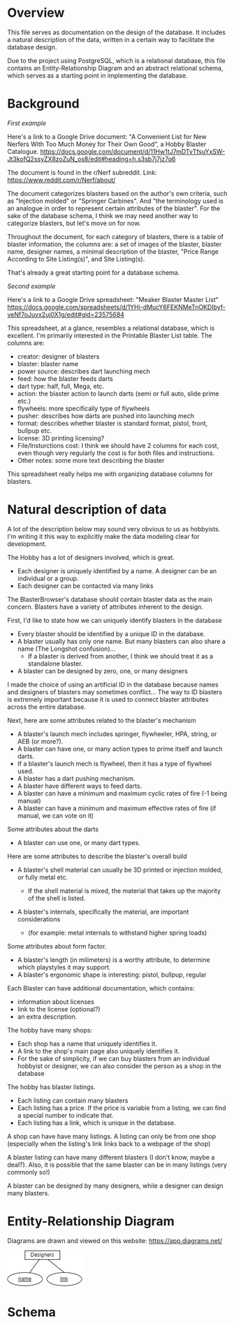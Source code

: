 # Overview

This file serves as documentation on the design of the database. It includes a natural description of the data, written in a certain way to facilitate the database design.

Due to the project using PostgreSQL, which is a relational database, this file contains an Entity-Relationship Diagram and an abstract relational schema, which serves as a starting point in implementing the database.

# Background 

_First example_

Here's a link to a Google Drive document: "A Convenient List for New Nerfers With Too Much Money for Their Own Good", a Hobby Blaster Catalogue.
https://docs.google.com/document/d/11Hw1tJ7mDTvTfsuYxSW-Jt3kofQ2ssyZX8zoZuN_os8/edit#heading=h.s3sb7j7jz7q6

The document is found in the r/Nerf subreddit. Link: 
https://www.reddit.com/r/Nerf/about/

The document categorizes blasters based on the author's own criteria, such as "Injection molded" or "Springer Carbines". 
And "the terminology used is an analogue in order to represent certain attributes of the blaster". For the sake of the database schema, I think we may need another way to categorize blasters, but let's move on for now.

Throughout the document, for each category of blasters, there is a table of blaster information, the columns are: a set of images of the blaster, blaster name, designer names, a minimal description of the blaster, "Price Range According to Site Listing(s)", and Site Listing(s).

That's already a great starting point for a database schema.

_Second example_

Here's a link to a Google Drive spreadsheet: "Meaker Blaster Master List"
https://docs.google.com/spreadsheets/d/1YHi-dMucY6FEKNMeTnOKDIbyf-veNf7oJuvx2uj0X1g/edit#gid=23575684

This spreadsheet, at a glance, resembles a relational database, which is excellent. I'm primarily interested in the Printable Blaster List table. The columns are:
- creator: designer of blasters
- blaster: blaster name
- power source: describes dart launching mech
- feed: how the blaster feeds darts
- dart type: half, full, Mega, etc.
- action: the blaster action to launch darts (semi or full auto, slide prime etc.)
- flywheels: more specifically type of flywheels
- pusher: describes how darts are pushed into launching mech
- format: describes whether blaster is standard format, pistol, front, bullpup etc.
- license: 3D printing licensing?
- File/Insturctions cost: I think we should have 2 columns for each cost, even though very regularly the cost is for both files and instructions.
- Other notes: some more text describing the blaster

This spreadsheet really helps me with organizing database columns for blasters.

# Natural description of data

A lot of the description below may sound very obvious to us as hobbyists. I'm writing it this way to explicitly make the data modeling clear for development.

The Hobby has a lot of designers involved, which is great. 
- Each designer is uniquely identified by a name. A designer can be an individual or a group.
- Each designer can be contacted via many links

The BlasterBrowser's database should contain blaster data as the main concern. Blasters have a variety of attributes inherent to the design. 

First, I'd like to state how we can uniquely identify blasters in the database
- Every blaster should be identified by a unique ID in the database.
- A blaster usually has only one name. But many blasters can also share a name (The Longshot confusion)...
  + If a blaster is derived from another, I think we should treat it as a standalone blaster. 
- A blaster can be designed by zero, one, or many designers

I made the choice of using an artificial ID in the database because names and designers of blasters may sometimes conflict... The way to ID blasters is extremely important because it is used to connect blaster attributes across the entire database.

Next, here are some attributes related to the blaster's mechanism
- A blaster's launch mech includes springer, flywheeler, HPA, string, or AEB (or more?).
- A blaster can have one, or many action types to prime itself and launch darts.
- If a blaster's launch mech is flywheel, then it has a type of flywheel used.
- A blaster has a dart pushing mechanism.
- A blaster have different ways to feed darts.
- A blaster can have a minimum and maximum cyclic rates of fire (-1 being manual)
- A blaster can have a minimum and maximum effective rates of fire (if manual, we can vote on it)

Some attributes about the darts 
- A blaster can use one, or many dart types.

Here are some attributes to describe the blaster's overall build
- A blaster's shell material can usually be 3D printed or injection molded, or fully metal etc.
  + If the shell material is mixed, the material that takes up the majority of the shell is listed.

- A blaster's internals, specifically the material, are important considerations
  + (for example: metal internals to withstand higher spring loads)

Some attributes about form factor.
- A blaster's length (in milimeters) is a worthy attribute, to determine which playstyles it may support.
- A blaster's ergonomic shape is interesting: pistol, bullpup, regular

Each Blaster can have additional documentation, which contains:
- information about licenses
- link to the license (optional?)
- an extra description.

The hobby have many shops:
- Each shop has a name that uniquely identifies it.
- A link to the shop's main page also uniquely identifies it.
- For the sake of simplicity, if we can buy blasters from an individual hobbyist or designer, we can also consider the person as a shop in the database

The hobby has blaster listings. 
- Each listing can contain many blasters
- Each listing has a price. If the price is variable from a listing, we can find a special number to indicate that.
- Each listing has a link, which is unique in the database.

A shop can have have many listings. 
A listing can only be from one shop (especially when the listing's link links back to a webpage of the shop)

A blaster listing can have many different blasters (I don't know, maybe a deal?). Also, it is possible that the same blaster can be in many listings (very commonly so!)

A blaster can be designed by many designers, while a designer can design many blasters.

# Entity-Relationship Diagram

Diagrams are drawn and viewed on this website: https://app.diagrams.net/

![ER_Diagram](https://github.com/SabreBirdOne/BlasterBrowser/blob/main/docs/ER_Diagram.png?raw=true)


# Schema


